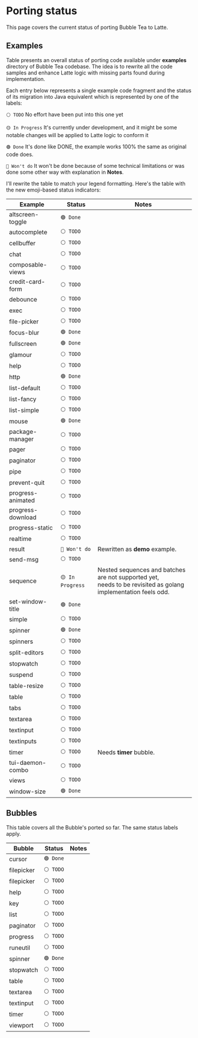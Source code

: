 # Porting status
This page covers the current status of porting Bubble Tea to Latte.

## Examples
Table presents an overall status of porting code available under **examples** directory of Bubble Tea codebase. The idea is to rewrite all the code samples and enhance Latte logic with missing parts found during implementation.

Each entry below represents a single example code fragment and the status of its migration into Java equivalent which is represented by one of the labels:

`⚪ TODO` No effort have been put into this one yet 

`🟡 In Progress` It's currently under development, and it might be some notable changes will be applied to Latte logic to conform it

`🟢 Done` It's done like DONE, the example works 100% the same as original code does.

`🔴 Won't do` It won't be done because of some technical limitations or was done some other way with explanation in **Notes**.

I'll rewrite the table to match your legend formatting. Here's the table with the new emoji-based status indicators:

| Example          | Status  | Notes
|------------------| ------- | --------
| altscreen-toggle | `🟢 Done` |
| autocomplete     | `⚪ TODO` |
| cellbuffer       | `⚪ TODO` |
| chat             | `⚪ TODO` |
| composable-views | `⚪ TODO` |
| credit-card-form | `⚪ TODO` |
| debounce         | `⚪ TODO` |
| exec             | `⚪ TODO` |
| file-picker      | `⚪ TODO` |
| focus-blur       | `🟢 Done` |
| fullscreen       | `🟢 Done` |
| glamour          | `⚪ TODO` |
| help             | `⚪ TODO` |
| http             | `🟢 Done` |
| list-default     | `⚪ TODO` |
| list-fancy       | `⚪ TODO` |
| list-simple      | `⚪ TODO` |
| mouse            | `🟢 Done` |
| package-manager  | `⚪ TODO` |
| pager            | `⚪ TODO` |
| paginator        | `⚪ TODO` |
| pipe             | `⚪ TODO` |
| prevent-quit     | `⚪ TODO` |
| progress-animated | `⚪ TODO` |
| progress-download | `⚪ TODO` |
| progress-static  | `⚪ TODO` |
| realtime         | `⚪ TODO` |
| result           | `🔴 Won't do` | Rewritten as **demo** example.
| send-msg         | `⚪ TODO` |
| sequence         | `🟡 In Progress` | Nested sequences and batches are not supported yet,<br>needs to be revisited as golang implementation feels odd.
| set-window-title | `🟢 Done` |
| simple           | `⚪ TODO` |
| spinner          | `🟢 Done` |
| spinners         | `⚪ TODO` |
| split-editors    | `⚪ TODO` |
| stopwatch        | `⚪ TODO` |
| suspend          | `⚪ TODO` |
| table-resize     | `⚪ TODO` |
| table            | `⚪ TODO` |
| tabs             | `⚪ TODO` |
| textarea         | `⚪ TODO` |
| textinput        | `⚪ TODO` |
| textinputs       | `⚪ TODO` |
| timer            | `⚪ TODO` | Needs **timer** bubble.
| tui-daemon-combo | `⚪ TODO` |
| views            | `⚪ TODO` |
| window-size      | `🟢 Done` |


## Bubbles
This table covers all the Bubble's ported so far. The same status labels apply.

| Bubble     | Status    | Notes |
|------------|-----------|-------|
| cursor     | `🟢 Done` |       |
| filepicker | `⚪ TODO`  |       |
| filepicker | `⚪ TODO`  |       |
| help       | `⚪ TODO`  |       |
| key        | `⚪ TODO`  |       |
| list       | `⚪ TODO`  |       |
| paginator  | `⚪ TODO`  |       |
| progress   | `⚪ TODO`  |       |
| runeutil   | `⚪ TODO`  |       |
| spinner    | `🟢 Done` |       |
| stopwatch  | `⚪ TODO`  |       |
| table      | `⚪ TODO`  |       |
| textarea   | `⚪ TODO`  |       |
| textinput  | `⚪ TODO`  |       |
| timer      | `⚪ TODO`  |       |
| viewport   | `⚪ TODO`  |       |